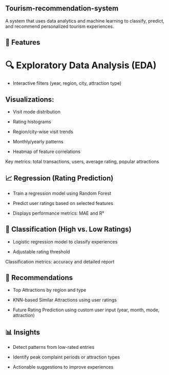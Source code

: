 ## Tourism-recommendation-system
A system that uses data analytics and machine learning to classify, predict, and recommend personalized tourism experiences.

## 📌 Features
# 🔍 Exploratory Data Analysis (EDA)

- Interactive filters (year, region, city, attraction type)

## Visualizations:

- Visit mode distribution

- Rating histograms

- Region/city-wise visit trends

- Monthly/yearly patterns

- Heatmap of feature correlations

Key metrics: total transactions, users, average rating, popular attractions

## 📈 Regression (Rating Prediction)

- Train a regression model using Random Forest

- Predict user ratings based on selected features

- Displays performance metrics: MAE and R²

## 📌 Classification (High vs. Low Ratings)

- Logistic regression model to classify experiences

- Adjustable rating threshold

Classification metrics: accuracy and detailed report

## 🎯 Recommendations

- Top Attractions by region and type

- KNN-based Similar Attractions using user ratings

- Future Rating Prediction using custom user input (year, month, mode, attraction)

## 📊 Insights

- Detect patterns from low-rated entries

- Identify peak complaint periods or attraction types

- Actionable suggestions to improve experiences
